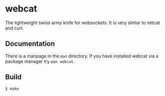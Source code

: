# webcat

The lightweight swiss army knife for websockets.
It is very simlar to netcat and curl.

## Documentation

There is a manpage in the `man` directory.
If you have installed webcat via a package manager try `man webcat`.

## Build

```
$ make
```
